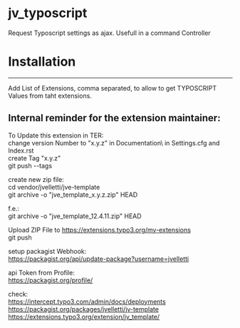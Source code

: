 # jv_typoscript
Request Typoscript settings as ajax. Usefull in a command Controller

# Installation
--------------

Add List of Extensions, comma separated, 
to allow to get TYPOSCRIPT Values from taht extensions.  




## Internal reminder for the extension maintainer:
To Update this extension in TER: \
change version Number to "x.y.z" in Documentation\ in Settings.cfg and Index.rst \
create Tag "x.y.z" \
git push --tags

create new zip file: \
cd vendor/jvelletti/jve-template \
git archive -o "jve_template_x.y.z.zip" HEAD

f.e.: \
git archive -o "jve_template_12.4.11.zip" HEAD


Upload ZIP File to https://extensions.typo3.org/my-extensions \
git push

setup packagist Webhook: \
https://packagist.org/api/update-package?username=jvelletti

api Token from Profile: \
https://packagist.org/profile/

check: \
https://intercept.typo3.com/admin/docs/deployments \
https://packagist.org/packages/jvelletti/jv-template \
https://extensions.typo3.org/extension/jv_template/ 

